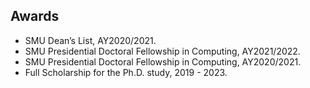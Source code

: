 ## Awards

<!-- <h4 style="margin:0 10px 0;">Awards</h4> -->

<ul style="margin:0 0 20px;">
  <li><autocolor>SMU Dean’s List, AY2020/2021.</autocolor></li>
  <li><autocolor>SMU Presidential Doctoral Fellowship in Computing, AY2021/2022.</autocolor></li>
  <li><autocolor>SMU Presidential Doctoral Fellowship in Computing, AY2020/2021.</autocolor></li>
  <li><autocolor>Full Scholarship for the Ph.D. study, 2019 - 2023.</autocolor></li>
</ul>